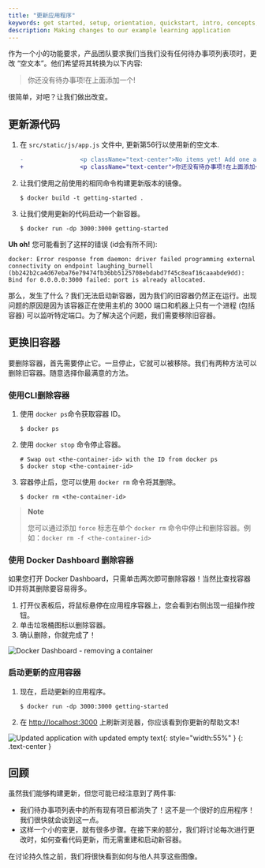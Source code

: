 ```yaml
---
title: "更新应用程序"
keywords: get started, setup, orientation, quickstart, intro, concepts, containers, docker desktop
description: Making changes to our example learning application
---
```



作为一个小的功能要求，产品团队要求我们当我们没有任何待办事项列表项时，更改 “空文本”。他们希望将其转换为以下内容:

> 你还没有待办事项!在上面添加一个!

很简单，对吧？让我们做出改变。

## 更新源代码

1. 在 `src/static/js/app.js` 文件中, 更新第56行以使用新的空文本.

    ```diff
    -                <p className="text-center">No items yet! Add one above!</p>
    +                <p className="text-center">你还没有待办事项!在上面添加一个!</p>
    ```

2. 让我们使用之前使用的相同命令构建更新版本的镜像。

    ```console
    $ docker build -t getting-started .
    ```

3. 让我们使用更新的代码启动一个新容器。

    ```console
    $ docker run -dp 3000:3000 getting-started
    ```

**Uh oh!** 您可能看到了这样的错误 (id会有所不同):

```console
docker: Error response from daemon: driver failed programming external connectivity on endpoint laughing_burnell 
(bb242b2ca4d67eba76e79474fb36bb5125708ebdabd7f45c8eaf16caaabde9dd): Bind for 0.0.0.0:3000 failed: port is already allocated.
```

那么，发生了什么？我们无法启动新容器，因为我们的旧容器仍然正在运行。出现问题的原因是因为该容器正在使用主机的 3000 端口和机器上只有一个进程 (包括容器) 可以监听特定端口。为了解决这个问题，我们需要移除旧容器。

## 更换旧容器

要删除容器，首先需要停止它。一旦停止，它就可以被移除。我们有两种方法可以删除旧容器。随意选择你最满意的方法。

### 使用CLI删除容器

1. 使用 `docker ps`命令获取容器 ID。

    ```console
    $ docker ps
    ```

2. 使用 `docker stop` 命令停止容器。

    ```console
    # Swap out <the-container-id> with the ID from docker ps
    $ docker stop <the-container-id>
    ```

3. 容器停止后，您可以使用 `docker rm` 命令将其删除。

    ```console
    $ docker rm <the-container-id>
    ```

>**Note**
>
> 您可以通过添加 `force` 标志在单个 `docker rm` 命令中停止和删除容器。例如：`docker rm -f <the-container-id>`
>

### 使用 Docker Dashboard 删除容器

如果您打开 Docker Dashboard，只需单击两次即可删除容器！当然比查找容器ID并将其删除要容易得多。

1. 打开仪表板后，将鼠标悬停在应用程序容器上，您会看到右侧出现一组操作按钮。
2. 单击垃圾桶图标以删除容器。
3. 确认删除，你就完成了！

![Docker Dashboard - removing a container](images/dashboard-removing-container.png)

### 启动更新的应用容器

1. 现在，启动更新的应用程序。

    ```console
    $ docker run -dp 3000:3000 getting-started
    ```

2. 在 [http://localhost:3000](http://localhost:3000) 上刷新浏览器，你应该看到你更新的帮助文本!

![Updated application with updated empty text](images/todo-list-updated-empty-text.png){: style="width:55%" }
{: .text-center }

## 回顾

虽然我们能够构建更新，但您可能已经注意到了两件事:

- 我们待办事项列表中的所有现有项目都消失了！这不是一个很好的应用程序！我们很快就会谈到这一点。
- 这样一个小的变更，就有很多步骤。在接下来的部分，我们将讨论每次进行更改时，如何查看代码更新，而无需重建和启动新容器。

在讨论持久性之前，我们将很快看到如何与他人共享这些图像。